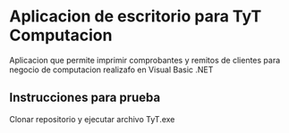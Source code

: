 # Aplicacion de escritorio para TyT Computacion

Aplicacion que permite imprimir comprobantes y remitos de clientes para negocio de computacion realizafo en Visual Basic .NET

## Instrucciones para prueba

Clonar repositorio y ejecutar archivo TyT.exe
